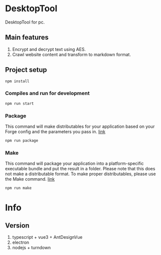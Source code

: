 # DesktopTool
DesktopTool for pc. 
## Main features
1. Encrypt and decrypt text using AES.
2. Crawl website content and transform to markdown format.

## Project setup
```
npm install
```

### Compiles and run for development
```
npm run start
```

### Package
This command will make distributables for your application based on your Forge config and the parameters you pass in.
[link](https://www.electronforge.io/cli#package)
```
npm run package
```
### Make
This command will package your application into a platform-specific executable bundle and put the result in a folder. Please note that this does not make a distributable format. To make proper distributables, please use the Make command.
[link](https://www.electronforge.io/cli#make)
```
npm run make
```

# Info
## Version
1. typescript + vue3 + AntDesignVue
2. electron
3. nodejs + turndown